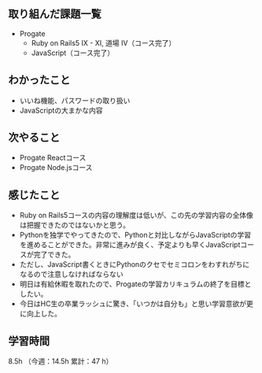 ## 取り組んだ課題一覧
- Progate
  - Ruby on Rails5 IX - XI, 道場 IV（コース完了）
  - JavaScript（コース完了） 
## わかったこと
- いいね機能、パスワードの取り扱い
- JavaScriptの大まかな内容
## 次やること
- Progate Reactコース
- Progate Node.jsコース
## 感じたこと
- Ruby on Rails5コースの内容の理解度は低いが、この先の学習内容の全体像は把握できたのではないかと思う。
- Pythonを独学でやってきたので、Pythonと対比しながらJavaScriptの学習を進めることができた。非常に進みが良く、予定よりも早くJavaScriptコースが完了できた。
- ただし、JavaScript書くときにPythonのクセでセミコロンをわすれがちになるので注意しなければならない
- 明日は有給休暇を取れたので、Progateの学習カリキュラムの終了を目標としたい。
- 今日はHC生の卒業ラッシュに驚き、「いつかは自分も」と思い学習意欲が更に向上した。
## 学習時間
8.5h （今週：14.5h 累計：47 h）
